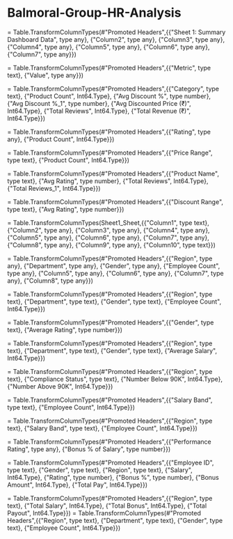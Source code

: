 # Balmoral-Group-HR-Analysis

= Table.TransformColumnTypes(#"Promoted Headers",{{"Sheet 1: Summary Dashboard Data", type any}, {"Column2", type any}, {"Column3", type any}, {"Column4", type any}, {"Column5", type any}, {"Column6", type any}, {"Column7", type any}})

= Table.TransformColumnTypes(#"Promoted Headers",{{"Metric", type text}, {"Value", type any}})

= Table.TransformColumnTypes(#"Promoted Headers",{{"Category", type text}, {"Product Count", Int64.Type}, {"Avg Discount %", type number}, {"Avg Discount %_1", type number}, {"Avg Discounted Price (₹)", Int64.Type}, {"Total Reviews", Int64.Type}, {"Total Revenue (₹)", Int64.Type}})

= Table.TransformColumnTypes(#"Promoted Headers",{{"Rating", type any}, {"Product Count", Int64.Type}})

= Table.TransformColumnTypes(#"Promoted Headers",{{"Price Range", type text}, {"Product Count", Int64.Type}})

= Table.TransformColumnTypes(#"Promoted Headers",{{"Product Name", type text}, {"Avg Rating", type number}, {"Total Reviews", Int64.Type}, {"Total Reviews_1", Int64.Type}})

= Table.TransformColumnTypes(#"Promoted Headers",{{"Discount Range", type text}, {"Avg Rating", type number}})

= Table.TransformColumnTypes(Sheet1_Sheet,{{"Column1", type text}, {"Column2", type any}, {"Column3", type any}, {"Column4", type any}, {"Column5", type any}, {"Column6", type any}, {"Column7", type any}, {"Column8", type any}, {"Column9", type any}, {"Column10", type text}})

= Table.TransformColumnTypes(#"Promoted Headers",{{"Region", type any}, {"Department", type any}, {"Gender", type any}, {"Employee Count", type any}, {"Column5", type any}, {"Column6", type any}, {"Column7", type any}, {"Column8", type any}})

= Table.TransformColumnTypes(#"Promoted Headers",{{"Region", type text}, {"Department", type text}, {"Gender", type text}, {"Employee Count", Int64.Type}})

= Table.TransformColumnTypes(#"Promoted Headers",{{"Gender", type text}, {"Average Rating", type number}})

= Table.TransformColumnTypes(#"Promoted Headers",{{"Region", type text}, {"Department", type text}, {"Gender", type text}, {"Average Salary", Int64.Type}})

= Table.TransformColumnTypes(#"Promoted Headers",{{"Region", type text}, {"Compliance Status", type text}, {"Number Below 90K", Int64.Type}, {"Number Above 90K", Int64.Type}})

= Table.TransformColumnTypes(#"Promoted Headers",{{"Salary Band", type text}, {"Employee Count", Int64.Type}})

= Table.TransformColumnTypes(#"Promoted Headers",{{"Region", type text}, {"Salary Band", type text}, {"Employee Count", Int64.Type}})

= Table.TransformColumnTypes(#"Promoted Headers",{{"Performance Rating", type any}, {"Bonus % of Salary", type number}})

= Table.TransformColumnTypes(#"Promoted Headers",{{"Employee ID", type text}, {"Gender", type text}, {"Region", type text}, {"Salary", Int64.Type}, {"Rating", type number}, {"Bonus %", type number}, {"Bonus Amount", Int64.Type}, {"Total Pay", Int64.Type}})

= Table.TransformColumnTypes(#"Promoted Headers",{{"Region", type text}, {"Total Salary", Int64.Type}, {"Total Bonus", Int64.Type}, {"Total Payout", Int64.Type}})
= Table.TransformColumnTypes(#"Promoted Headers",{{"Region", type text}, {"Department", type text}, {"Gender", type text}, {"Employee Count", Int64.Type}})
